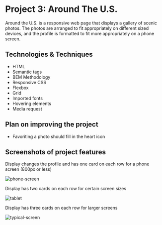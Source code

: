 # Project 3: Around The U.S.

Around the U.S. is a responsive web page that displays a gallery of scenic photos. The photos are arranged to fit appropriately on different sized devices, and the profile is formatted to fit more appropriately on a phone screen.

## Technologies & Techniques

- HTML
- Semantic tags
- BEM Methodology
- Responsive CSS
- Flexbox
- Grid
- Imported fonts
- Hovering elements
- Media request

## Plan on improving the project

- Favoriting a photo should fill in the heart icon

## Screenshots of project features

Display changes the profile and has one card on each row for a phone screen (800px or less)

![phone-screen](https://github.com/marzahlde09/se_project_aroundtheus/assets/100625084/10447b01-3d5c-47db-9583-bb5c4a60f5c8)

Display has two cards on each row for certain screen sizes

![tablet](https://github.com/marzahlde09/se_project_aroundtheus/assets/100625084/9d67bfdf-20e0-4c5a-849c-14f348aa31fb)

Display has three cards on each row for larger screens

![typical-screen](https://github.com/marzahlde09/se_project_aroundtheus/assets/100625084/f816c603-cdfe-4b20-83e4-6e47def45791)
